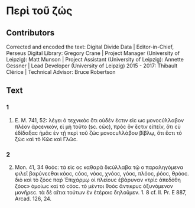 # Περὶ τοῦ ζώς  

## Contributors  
Corrected and encoded the text: Digital Divide Data | Editor-in-Chief, Perseus Digital Library: Gregory Crane | Project Manager (University of Leipzig): Matt Munson | Project Assistant (University of Leipzig): Annette Gessner | Lead Developer (University of Leipzig) 2015 - 2017: Thibault Clérice | Technical Advisor: Bruce Robertson  

## Text  
### 1  
1. E. M. 741, 52: λέγει ὁ τεχνικὸϲ ὅτι οὐδέν ἐϲτιν εἰϲ ωϲ μονοϲύλλαβον πλέον ἀρϲενικόν, εἰ μὴ τοῦτο (sc. ϲῶϲ), πρὸϲ ὃν ἔϲτιν εἰπεῖν, ὅτι ϲὺ ἐδίδαξαϲ ἡμᾶϲ ἐν τῇ περὶ τοῦ ζώϲ μονοϲυλλάβου βίβλῳ, ὅτι ἔϲτι τὸ ζώϲ καὶ τὸ Κῶϲ καὶ Γλῶϲ.  
### 2  
2. Mon. 41, 34 θοόϲ: τὰ εἰϲ οϲ καθαρὰ διϲύλλαβα τῷ ο παραληγόμενα φιλεῖ βαρύνεϲθαι κόοϲ, ϲόοϲ, νόοϲ, χνόοϲ, γόοϲ, πλόοϲ, ῥόοϲ, θρόοϲ. διὸ καὶ τὸ ζόοϲ παῤ Ἐπιχάρμῳ οἱ πλείουϲ ἐβάρυναν «τρὶϲ ἀπεδόθη ζόοϲ» ὁμοίωϲ καὶ τὸ ϲόοϲ. τὸ μέντοι θοόϲ ἄντικρυϲ ὀξυνόμενον μονῆρεϲ. τὰ δὲ αἴτια τούτων ἐν ἑτέροιϲ δηλοῦμεν. 1. 8 cf. Il. Pr. Ε 887, Arcad. 126, 24.  
